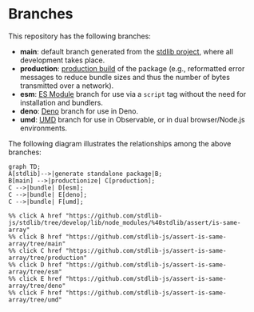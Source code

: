 <!--

@license Apache-2.0

Copyright (c) 2022 The Stdlib Authors.

Licensed under the Apache License, Version 2.0 (the "License");
you may not use this file except in compliance with the License.
You may obtain a copy of the License at

    http://www.apache.org/licenses/LICENSE-2.0

Unless required by applicable law or agreed to in writing, software
distributed under the License is distributed on an "AS IS" BASIS,
WITHOUT WARRANTIES OR CONDITIONS OF ANY KIND, either express or implied.
See the License for the specific language governing permissions and
limitations under the License.

-->

# Branches

This repository has the following branches:

-   **main**: default branch generated from the [stdlib project][stdlib-url], where all development takes place.
-   **production**: [production build][production-url] of the package (e.g., reformatted error messages to reduce bundle sizes and thus the number of bytes transmitted over a network).
-   **esm**: [ES Module][esm-url] branch for use via a `script` tag without the need for installation and bundlers.
-   **deno**: [Deno][deno-url] branch for use in Deno.
-   **umd**: [UMD][umd-url] branch for use in Observable, or in dual browser/Node.js environments.

The following diagram illustrates the relationships among the above branches:

```mermaid
graph TD;
A[stdlib]-->|generate standalone package|B;
B[main] -->|productionize| C[production];
C -->|bundle| D[esm];
C -->|bundle| E[deno];
C -->|bundle| F[umd];

%% click A href "https://github.com/stdlib-js/stdlib/tree/develop/lib/node_modules/%40stdlib/assert/is-same-array"
%% click B href "https://github.com/stdlib-js/assert-is-same-array/tree/main"
%% click C href "https://github.com/stdlib-js/assert-is-same-array/tree/production"
%% click D href "https://github.com/stdlib-js/assert-is-same-array/tree/esm"
%% click E href "https://github.com/stdlib-js/assert-is-same-array/tree/deno"
%% click F href "https://github.com/stdlib-js/assert-is-same-array/tree/umd"
```

[stdlib-url]: https://github.com/stdlib-js/stdlib/tree/develop/lib/node_modules/%40stdlib/assert/is-same-array
[production-url]: https://github.com/stdlib-js/assert-is-same-array/tree/production
[deno-url]: https://github.com/stdlib-js/assert-is-same-array/tree/deno
[umd-url]: https://github.com/stdlib-js/assert-is-same-array/tree/umd
[esm-url]: https://github.com/stdlib-js/assert-is-same-array/tree/esm